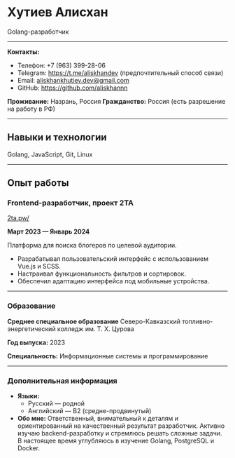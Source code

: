 # Хутиев Алисхан

Golang-разработчик

---

**Контакты:**

- Телефон: +7 (963) 399-28-06
- Telegram: https://t.me/aliskhandev (предпочтительный способ связи)
- Email: aliskhankhutiev.dev@gmail.com
- GitHub: https://github.com/aliskhannn

**Проживание:** Назрань, Россия
**Гражданство:** Россия (есть разрешение на работу в РФ)

---

## **Навыки и технологии**

Golang, JavaScript, Git, Linux

---

## Опыт работы

### Frontend-разработчик, проект 2TA

[2ta.pw/](http://2ta.pw/)

**Март 2023 — Январь 2024**

Платформа для поиска блогеров по целевой аудитории.

- Разрабатывал пользовательский интерфейс с использованием Vue.js и SCSS.
- Настраивал функциональность фильтров и сортировок.
- Обеспечил адаптацию интерфейса под мобильные устройства.

---

### Образование

**Среднее специальное образование**
Северо-Кавказский топливно-энергетический колледж им. Т. Х. Цурова

**Год выпуска:** 2023

**Специальность:** Информационные системы и программирование

---

### Дополнительная информация

- **Языки:**
    - Русский — родной
    - Английский — B2 (средне-продвинутый)
- **Обо мне:**
Ответственный, внимательный к деталям и ориентированный на качественный результат разработчик. Активно изучаю backend-разработку и стремлюсь решать сложные задачи. В настоящее время углубляюсь в изучение Golang, PostgreSQL и Docker.
